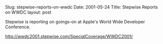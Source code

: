 Slug: stepwise-reports-on-wwdc
Date: 2001-05-24
Title: Stepwise Reports on WWDC
layout: post

Stepwise is reporting on goings-on at Apple&#39;s World Wide Developer Conference.<p></p>http://wwdc2001.stepwise.com/SpecialCoverage/WWDC2001/
